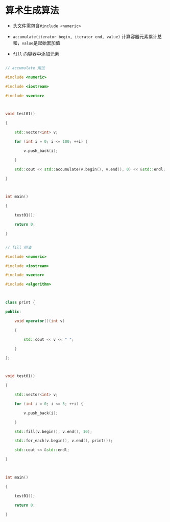 # 算术生成算法

- 头文件需包含`#include <numeric>`

- `accumulate(iterator begin, iterator end, value)` 计算容器元素累计总和，`value`是起始累加值

- `fill` 向容器中添加元素

  

```cpp

// accumulate 用法

#include <numeric>

#include <iostream>

#include <vector>



void test01()

{

    std::vector<int> v;

    for (int i = 0; i <= 100; ++i) {

        v.push_back(i);

    }

    std::cout << std::accumulate(v.begin(), v.end(), 0) << &std::endl;

}



int main()

{

    test01();

    return 0;

}

```



```cpp

// fill 用法

#include <numeric>

#include <iostream>

#include <vector>

#include <algorithm>



class print {

public:

    void operator()(int v)

    {

        std::cout << v << " ";

    }

};



void test01()

{

    std::vector<int> v;

    for (int i = 0; i <= 5; ++i) {

        v.push_back(i);

    }

    std::fill(v.begin(), v.end(), 10);

    std::for_each(v.begin(), v.end(), print());

    std::cout << &std::endl;

}



int main()

{

    test01();

    return 0;

}

```